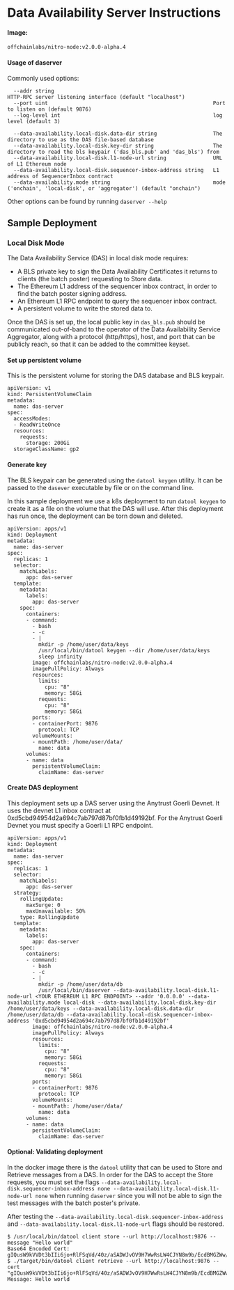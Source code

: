 # Data Availability Server Instructions

#### Image:
`offchainlabs/nitro-node:v2.0.0-alpha.4`

#### Usage of daserver

Commonly used options:

      --addr string                                                   HTTP-RPC server listening interface (default "localhost")
      --port uint                                                     Port to listen on (default 9876)
      --log-level int                                                 log level (default 3)
      
      --data-availability.local-disk.data-dir string                  The directory to use as the DAS file-based database
      --data-availability.local-disk.key-dir string                   The directory to read the bls keypair ('das_bls.pub' and 'das_bls') from
      --data-availability.local-disk.l1-node-url string               URL of L1 Ethereum node
      --data-availability.local-disk.sequencer-inbox-address string   L1 address of SequencerInbox contract
      --data-availability.mode string                                 mode ('onchain', 'local-disk', or 'aggregator') (default "onchain")
      
Other options can be found by running `daserver --help`      


## Sample Deployment

### Local Disk Mode

The Data Availability Service (DAS) in local disk mode requires:
- A BLS private key to sign the Data Availability Certificates it returns to clients (the batch poster) requesting to Store data.
- The Ethereum L1 address of the sequencer inbox contract, in order to find the batch poster signing address.
- An Ethereum L1 RPC endpoint to query the sequencer inbox contract.
- A persistent volume to write the stored data to.

Once the DAS is set up, the local public key in `das_bls.pub` should be communicated out-of-band to the operator of the Data Availability Service Aggregator, along with a protocol (http/https), host, and port that can be publicly reach, so that it can be added to the committee keyset.

#### Set up persistent volume

This is the persistent volume for storing the DAS database and BLS keypair.

```
apiVersion: v1
kind: PersistentVolumeClaim
metadata:
  name: das-server
spec:
  accessModes:
  - ReadWriteOnce
  resources:
    requests:
      storage: 200Gi
  storageClassName: gp2
```

#### Generate key
The BLS keypair can be generated using the `datool keygen` utility. It can be passed to the `dasever` executable by file or on the command line.

In this sample deployment we use a k8s deployment to run `datool keygen` to create it as a file on the volume that the DAS will use. After this deployment has run once, the deployment can be torn down and deleted.

```
apiVersion: apps/v1
kind: Deployment
metadata:
  name: das-server
spec:
  replicas: 1
  selector:
    matchLabels:
      app: das-server
  template:
    metadata:
      labels:
        app: das-server
    spec:
      containers:
      - command:
        - bash
        - -c
        - |
          mkdir -p /home/user/data/keys
          /usr/local/bin/datool keygen --dir /home/user/data/keys
          sleep infinity
        image: offchainlabs/nitro-node:v2.0.0-alpha.4
        imagePullPolicy: Always
        resources:
          limits:
            cpu: "8"
            memory: 58Gi
          requests:
            cpu: "8"
            memory: 58Gi
        ports:
        - containerPort: 9876
          protocol: TCP
        volumeMounts:
        - mountPath: /home/user/data/
          name: data
      volumes:
      - name: data
        persistentVolumeClaim:
          claimName: das-server
```

#### Create DAS deployment

This deployment sets up a DAS server using the Anytrust Goerli Devnet. It uses the devnet L1 inbox contract at 0xd5cbd94954d2a694c7ab797d87bf0fb1d49192bf. For the Anytrust Goerli Devnet you must specify a Goerli L1 RPC endpoint.

```
apiVersion: apps/v1
kind: Deployment
metadata:
  name: das-server
spec:
  replicas: 1
  selector:
    matchLabels:
      app: das-server
  strategy:
    rollingUpdate:
      maxSurge: 0
      maxUnavailable: 50%
    type: RollingUpdate
  template:
    metadata:
      labels:
        app: das-server
    spec:
      containers:
      - command:
        - bash
        - -c
        - |
          mkdir -p /home/user/data/db
          /usr/local/bin/daserver --data-availability.local-disk.l1-node-url <YOUR ETHEREUM L1 RPC ENDPOINT> --addr '0.0.0.0' --data-availability.mode local-disk --data-availability.local-disk.key-dir /home/user/data/keys --data-availability.local-disk.data-dir /home/user/data/db --data-availability.local-disk.sequencer-inbox-address '0xd5cbd94954d2a694c7ab797d87bf0fb1d49192bf'
        image: offchainlabs/nitro-node:v2.0.0-alpha.4
        imagePullPolicy: Always
        resources:
          limits:
            cpu: "8"
            memory: 58Gi
          requests:
            cpu: "8"
            memory: 58Gi
        ports:
        - containerPort: 9876
          protocol: TCP
        volumeMounts:
        - mountPath: /home/user/data/
          name: data
      volumes:
      - name: data
        persistentVolumeClaim:
          claimName: das-server
```


#### Optional: Validating deployment
In the docker image there is the `datool` utility that can be used to Store and Retrieve messages from a DAS. 
In order for the DAS to accept the Store requests, you must set the flags `--data-availability.local-disk.sequencer-inbox-address none --data-availability.local-disk.l1-node-url none` when running `daserver` since you will not be able to sign the test messages with the batch poster's private.

After testing the `--data-availability.local-disk.sequencer-inbox-address` and `--data-availability.local-disk.l1-node-url` flags should be restored.

```
$ /usr/local/bin/datool client store --url http://localhost:9876 --message "Hello world"
Base64 Encoded Cert: gIQusW9kVVDt3bIIi6jo+RlFSqVd/40z/aSADWJvOV9H7WwRsLW4CJYN8m9b/EcdBMGZWw/9IFWSWtG+KNa6rf0AAAAAYn1lrwAAAAAAAAABCgVCGJWsseHBNRgaOVBeNj4eH3kZhZGIfxjCr8Uf22FtS3+8f839VxX5OASahFqODMP/JgiHQARAQPVsbllvWjJz8ZJ13a0Y094O2VKjyRog7qNM3VwyPkkvfhycmfNN
$ ./target/bin/datool client retrieve --url http://localhost:9876 --cert "gIQusW9kVVDt3bIIi6jo+RlFSqVd/40z/aSADWJvOV9H7WwRsLW4CJYN8m9b/EcdBMGZWw/9IFWSWtG+KNa6rf0AAAAAYn1lrwAAAAAAAAABCgVCGJWsseHBNRgaOVBeNj4eH3kZhZGIfxjCr8Uf22FtS3+8f839VxX5OASahFqODMP/JgiHQARAQPVsbllvWjJz8ZJ13a0Y094O2VKjyRog7qNM3VwyPkkvfhycmfNN"
Message: Hello world
```
